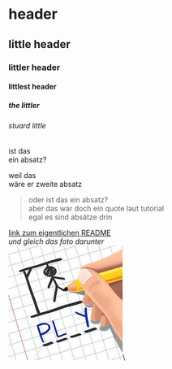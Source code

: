 # header

## little header

### littler header

#### littlest header

##### the littler

###### stuard little

ist das\
ein absatz?

weil das\
wäre er zweite absatz

>oder ist das ein absatz?\
aber das war doch ein quote laut tutorial\
egal es sind absätze drin

[link zum eigentlichen README](README.md)\
*und gleich das foto darunter*\
![hangman](index.jpg)\
